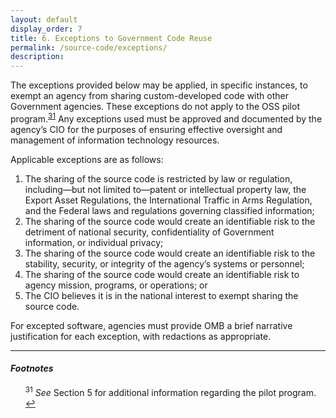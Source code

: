 ```yaml
---
layout: default
display_order: 7
title: 6. Exceptions to Government Code Reuse
permalink: /source-code/exceptions/
description: 
---
```


The exceptions provided below may be applied, in specific instances, to exempt an agency from sharing custom-developed code with other Government agencies. These exceptions do not apply to the OSS pilot program.<sup id="fnr31"><a href="#fn31">31</a></sup> Any exceptions used must be approved and documented by the agency’s CIO for the purposes of ensuring effective oversight and management of information technology resources. 

Applicable exceptions are as follows:

<ol>
	<li>The sharing of the source code is restricted by law or regulation, including—but not limited to—patent or intellectual property law, the Export Asset Regulations, the International Traffic in Arms Regulation, and the Federal laws and regulations governing classified information;</li>
	<li>The sharing of the source code would create an identifiable risk to the detriment of national security, confidentiality of Government information, or individual privacy;</li>
	<li>The sharing of the source code would create an identifiable risk to the stability, security, or integrity of the agency’s systems or personnel;</li>
	<li>The sharing of the source code would create an identifiable risk to agency mission, programs, or operations; or</li>
	<li>The CIO believes it is in the national interest to exempt sharing the source code.</li>
</ol>

For excepted software, agencies must provide OMB a brief narrative justification for each exception, with redactions as appropriate.

***

#### *Footnotes*

<ul style="list-style-type:none">

<li id="fn31"><sup>31</sup> <em>See</em> Section 5 for additional information regarding the pilot program. <a href="#fnr31">&#8617;</a></li>

</ul>
